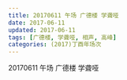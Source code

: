 ```yaml
---
title: 20170611 午场 广德楼 学聋哑
date: 2017-06-11
updated: 2017-06-11
tags: [广德楼, 学聋哑, 相声, 高峰] 
categories: (2017)丁酉年场次 
---
```

20170611 午场 广德楼 学聋哑